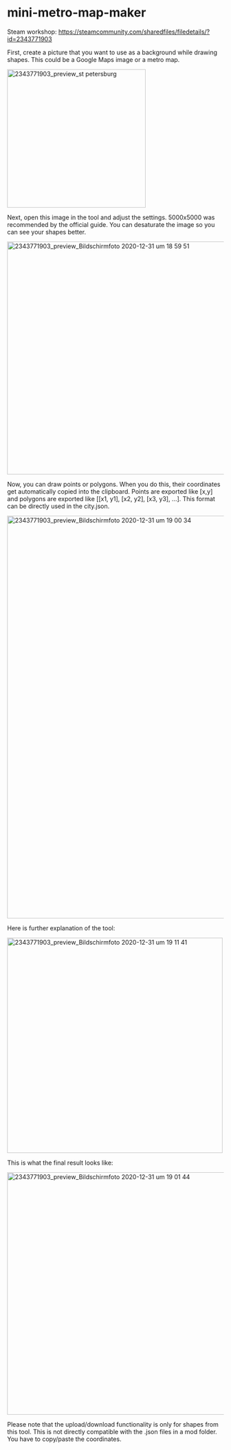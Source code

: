 # mini-metro-map-maker

Steam workshop: https://steamcommunity.com/sharedfiles/filedetails/?id=2343771903

First, create a picture that you want to use as a background while drawing shapes. This could be a Google Maps image or a metro map.

<img width="322" alt="2343771903_preview_st petersburg" src="https://github.com/user-attachments/assets/f11ec71d-e5bb-4d10-a5ea-0d499f60e89d" />

Next, open this image in the tool and adjust the settings. 5000x5000 was recommended by the official guide. You can desaturate the image so you can see your shapes better.

<img width="542" alt="2343771903_preview_Bildschirmfoto 2020-12-31 um 18 59 51" src="https://github.com/user-attachments/assets/c8994542-1ba8-457e-9e5d-a3f90f894b34" />

Now, you can draw points or polygons. When you do this, their coordinates get automatically copied into the clipboard. Points are exported like [x,y] and polygons are exported like [[x1, y1], [x2, y2], [x3, y3], ...]. This format can be directly used in the city.json.

<img width="937" alt="2343771903_preview_Bildschirmfoto 2020-12-31 um 19 00 34" src="https://github.com/user-attachments/assets/2060409d-02ce-4082-aeb8-3e262ccb9da1" />

Here is further explanation of the tool:

<img width="501" alt="2343771903_preview_Bildschirmfoto 2020-12-31 um 19 11 41" src="https://github.com/user-attachments/assets/42175900-f2ef-45cb-aa77-761c960c6159" />

This is what the final result looks like:

<img width="564" alt="2343771903_preview_Bildschirmfoto 2020-12-31 um 19 01 44" src="https://github.com/user-attachments/assets/92b25913-343d-418d-94e0-6e1f5023838e" />

Please note that the upload/download functionality is only for shapes from this tool. This is not directly compatible with the .json files in a mod folder. You have to copy/paste the coordinates.
